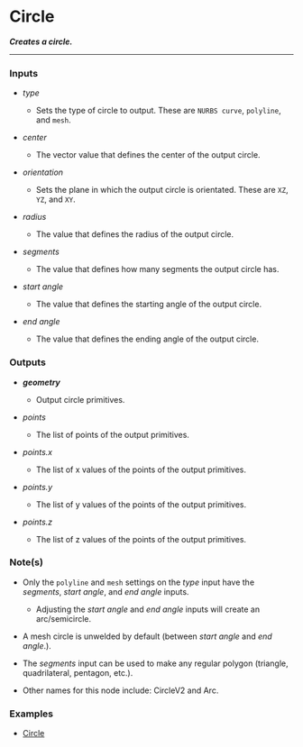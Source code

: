# Circle

**_Creates a circle._**

---


### Inputs

* _type_

  * Sets the type of circle to output. These are `NURBS curve`, `polyline`, and `mesh`.

* _center_

  * The vector value that defines the center of the output circle.

* _orientation_

  * Sets the plane in which the output circle is orientated. These are `XZ`, `YZ`, and `XY`.

* _radius_

  * The value that defines the radius of the output circle.

* _segments_

  * The value that defines how many segments the output circle has.

* _start angle_

  * The value that defines the starting angle of the output circle.

* _end angle_

  * The value that defines the ending angle of the output circle.


### Outputs

* **_geometry_**

  * Output circle primitives.

* _points_

  * The list of points of the output primitives.

* _points.x_

  * The list of x values of the points of the output primitives.

* _points.y_

  * The list of y values of the points of the output primitives.

* _points.z_

  * The list of z values of the points of the output primitives.


### Note(s)

* Only the `polyline` and `mesh` settings on the _type_ input have the _segments_, _start angle_, and _end angle_ inputs.
    * Adjusting the _start angle_ and _end angle_ inputs will create an arc/semicircle.

* A mesh circle is unwelded by default (between _start angle_ and _end angle_.).

* The _segments_ input can be used to make any regular polygon (triangle, quadrilateral, pentagon, etc.).

* Other names for this node include: CircleV2 and Arc.


### Examples



* <a href="https://creator.trimble.com/graph?assetURI=whp:34803f98-fb91-4c48-a4a4-ef9ad88c8fa1&version=latest" target="_blank">Circle</a>
